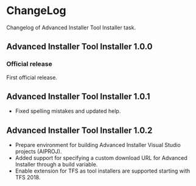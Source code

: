 ChangeLog
=========
Changelog of Advanced Installer Tool Installer task.

Advanced Installer Tool Installer 1.0.0
-----------------------
### Official release
First official release.

Advanced Installer Tool Installer 1.0.1
-----------------------
* Fixed spelling mistakes and updated help.

Advanced Installer Tool Installer 1.0.2
-----------------------
* Prepare environment for building Advanced Installer Visual Studio projects (AIPROJ).
* Added support for specifying a custom download URL for Advanced Installer through a build variable.
* Enable extension for TFS as tool installers are supported starting with TFS 2018.

